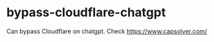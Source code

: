 # bypass-cloudflare-chatgpt
Can bypass Cloudflare on chatgpt. Check https://www.capsolver.com/ 
                                                                                          